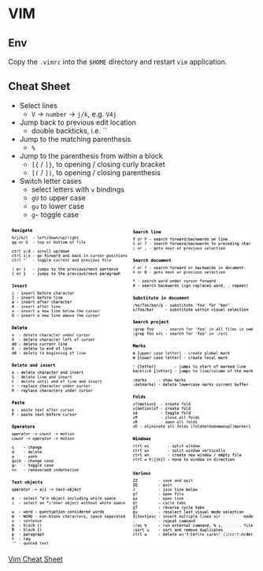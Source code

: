 # VIM

## Env

Copy the `.vimrc` into the `$HOME` directory and restart `vim` application.

## Cheat Sheet

+ Select lines
  + `V` -> `number` -> `j/k`, e.g. `V4j`
+ Jump back to previous edit location
  + double backticks, i.e. \`\`
+ Jump to the matching parenthesis
  + `%`
+ Jump to the parenthesis from within a block
  + `[{` / `]}`, to opening / closing curly bracket
  + `[(` / `])`, to opening / closing parenthesis
+ Switch letter cases
  + select letters with `v` bindings
  + `gU` to upper case
  + `gu` to lower case
  + `g~` toggle case

![Vim keybindings](../../resources/vim-keybindings.jpg)

[Vim Cheat Sheet](https://vim.rtorr.com/)
